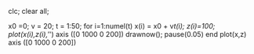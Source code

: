 clc; 
clear all; 
 
x0 =0; 
v = 20; 
t = 1:50; 
for i=1:numel(t) 
    x(i) = x0 + v*t(i); 
    z(i)=100; 
    plot(x(i),z(i),'*') 
    axis ([0 1000 0 200]) 
    drawnow(); 
    pause(0.05) 
end 
plot(x,z) 
axis ([0 1000 0 200])


<!---
Mrunmay2528/Mrunmay2528 is a ✨ special ✨ repository because its `README.md` (this file) appears on your GitHub profile.
You can click the Preview link to take a look at your changes.
--->
